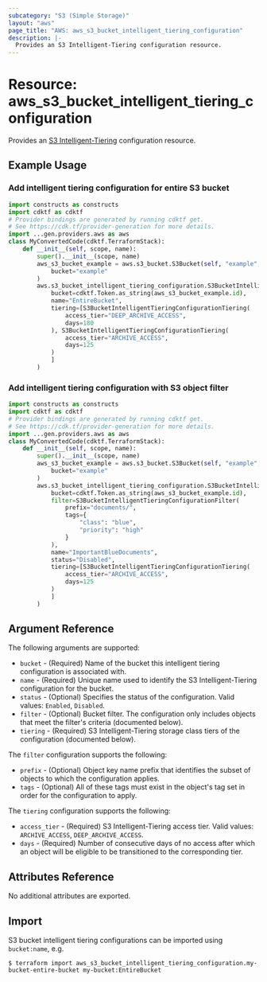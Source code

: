 ```yaml
---
subcategory: "S3 (Simple Storage)"
layout: "aws"
page_title: "AWS: aws_s3_bucket_intelligent_tiering_configuration"
description: |-
  Provides an S3 Intelligent-Tiering configuration resource.
---
```


# Resource: aws_s3_bucket_intelligent_tiering_configuration

Provides an [S3 Intelligent-Tiering](https://docs.aws.amazon.com/AmazonS3/latest/userguide/intelligent-tiering.html) configuration resource.

## Example Usage

### Add intelligent tiering configuration for entire S3 bucket

```python
import constructs as constructs
import cdktf as cdktf
# Provider bindings are generated by running cdktf get.
# See https://cdk.tf/provider-generation for more details.
import ...gen.providers.aws as aws
class MyConvertedCode(cdktf.TerraformStack):
    def __init__(self, scope, name):
        super().__init__(scope, name)
        aws_s3_bucket_example = aws.s3_bucket.S3Bucket(self, "example",
            bucket="example"
        )
        aws.s3_bucket_intelligent_tiering_configuration.S3BucketIntelligentTieringConfiguration(self, "example-entire-bucket",
            bucket=cdktf.Token.as_string(aws_s3_bucket_example.id),
            name="EntireBucket",
            tiering=[S3BucketIntelligentTieringConfigurationTiering(
                access_tier="DEEP_ARCHIVE_ACCESS",
                days=180
            ), S3BucketIntelligentTieringConfigurationTiering(
                access_tier="ARCHIVE_ACCESS",
                days=125
            )
            ]
        )
```

### Add intelligent tiering configuration with S3 object filter

```python
import constructs as constructs
import cdktf as cdktf
# Provider bindings are generated by running cdktf get.
# See https://cdk.tf/provider-generation for more details.
import ...gen.providers.aws as aws
class MyConvertedCode(cdktf.TerraformStack):
    def __init__(self, scope, name):
        super().__init__(scope, name)
        aws_s3_bucket_example = aws.s3_bucket.S3Bucket(self, "example",
            bucket="example"
        )
        aws.s3_bucket_intelligent_tiering_configuration.S3BucketIntelligentTieringConfiguration(self, "example-filtered",
            bucket=cdktf.Token.as_string(aws_s3_bucket_example.id),
            filter=S3BucketIntelligentTieringConfigurationFilter(
                prefix="documents/",
                tags={
                    "class": "blue",
                    "priority": "high"
                }
            ),
            name="ImportantBlueDocuments",
            status="Disabled",
            tiering=[S3BucketIntelligentTieringConfigurationTiering(
                access_tier="ARCHIVE_ACCESS",
                days=125
            )
            ]
        )
```

## Argument Reference

The following arguments are supported:

* `bucket` - (Required) Name of the bucket this intelligent tiering configuration is associated with.
* `name` - (Required) Unique name used to identify the S3 Intelligent-Tiering configuration for the bucket.
* `status` - (Optional) Specifies the status of the configuration. Valid values: `Enabled`, `Disabled`.
* `filter` - (Optional) Bucket filter. The configuration only includes objects that meet the filter's criteria (documented below).
* `tiering` - (Required) S3 Intelligent-Tiering storage class tiers of the configuration (documented below).

The `filter` configuration supports the following:

* `prefix` - (Optional) Object key name prefix that identifies the subset of objects to which the configuration applies.
* `tags` - (Optional) All of these tags must exist in the object's tag set in order for the configuration to apply.

The `tiering` configuration supports the following:

* `access_tier` - (Required) S3 Intelligent-Tiering access tier. Valid values: `ARCHIVE_ACCESS`, `DEEP_ARCHIVE_ACCESS`.
* `days` - (Required) Number of consecutive days of no access after which an object will be eligible to be transitioned to the corresponding tier.

## Attributes Reference

No additional attributes are exported.

## Import

S3 bucket intelligent tiering configurations can be imported using `bucket:name`, e.g.

```
$ terraform import aws_s3_bucket_intelligent_tiering_configuration.my-bucket-entire-bucket my-bucket:EntireBucket
```

<!-- cache-key: cdktf-0.17.0-pre.15 input-982d33983c054fe8919c270b3e2aede693221c87718dbf36bfeb166982b1d095 -->